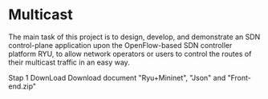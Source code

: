 # Multicast
The main task of this project is to design, develop, and demonstrate an SDN control-plane application upon the OpenFlow-based SDN controller platform RYU, to allow network operators or users to control the routes of their multicast traffic in an easy way. 


Stap 1 DownLoad 
Download document "Ryu+Mininet", "Json" and "Front-end.zip"
